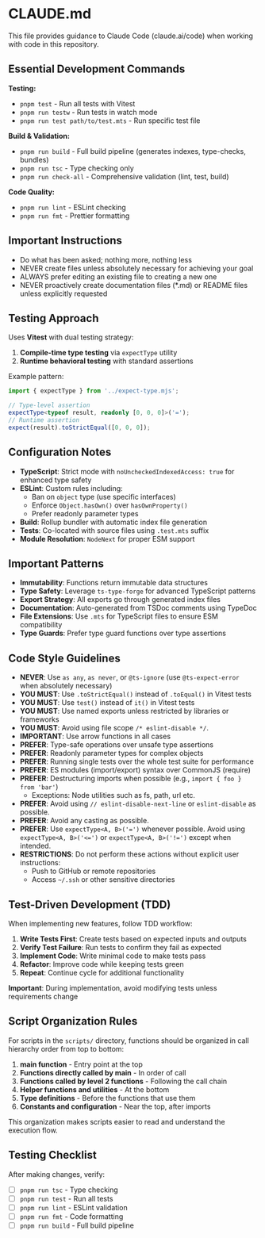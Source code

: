 # CLAUDE.md

This file provides guidance to Claude Code (claude.ai/code) when working with code in this repository.

## Essential Development Commands

**Testing:**

- `pnpm test` - Run all tests with Vitest
- `pnpm run testw` - Run tests in watch mode
- `pnpm run test path/to/test.mts` - Run specific test file

**Build & Validation:**

- `pnpm run build` - Full build pipeline (generates indexes, type-checks, bundles)
- `pnpm run tsc` - Type checking only
- `pnpm run check-all` - Comprehensive validation (lint, test, build)

**Code Quality:**

- `pnpm run lint` - ESLint checking
- `pnpm run fmt` - Prettier formatting

## Important Instructions

- Do what has been asked; nothing more, nothing less
- NEVER create files unless absolutely necessary for achieving your goal
- ALWAYS prefer editing an existing file to creating a new one
- NEVER proactively create documentation files (\*.md) or README files unless explicitly requested

## Testing Approach

Uses **Vitest** with dual testing strategy:

1. **Compile-time type testing** via `expectType` utility
2. **Runtime behavioral testing** with standard assertions

Example pattern:

```typescript
import { expectType } from '../expect-type.mjs';

// Type-level assertion
expectType<typeof result, readonly [0, 0, 0]>('=');
// Runtime assertion
expect(result).toStrictEqual([0, 0, 0]);
```

## Configuration Notes

- **TypeScript**: Strict mode with `noUncheckedIndexedAccess: true` for enhanced type safety
- **ESLint**: Custom rules including:
    - Ban on `object` type (use specific interfaces)
    - Enforce `Object.hasOwn()` over `hasOwnProperty()`
    - Prefer readonly parameter types
- **Build**: Rollup bundler with automatic index file generation
- **Tests**: Co-located with source files using `.test.mts` suffix
- **Module Resolution**: `NodeNext` for proper ESM support

## Important Patterns

- **Immutability**: Functions return immutable data structures
- **Type Safety**: Leverage `ts-type-forge` for advanced TypeScript patterns
- **Export Strategy**: All exports go through generated index files
- **Documentation**: Auto-generated from TSDoc comments using TypeDoc
- **File Extensions**: Use `.mts` for TypeScript files to ensure ESM compatibility
- **Type Guards**: Prefer type guard functions over type assertions

## Code Style Guidelines

- **NEVER**: Use `as any`, `as never`, or `@ts-ignore` (use `@ts-expect-error` when absolutely necessary)
- **YOU MUST**: Use `.toStrictEqual()` instead of `.toEqual()` in Vitest tests
- **YOU MUST**: Use `test()` instead of `it()` in Vitest tests
- **YOU MUST**: Use named exports unless restricted by libraries or frameworks
- **YOU MUST**: Avoid using file scope `/* eslint-disable */`.
- **IMPORTANT**: Use arrow functions in all cases
- **PREFER**: Type-safe operations over unsafe type assertions
- **PREFER**: Readonly parameter types for complex objects
- **PREFER**: Running single tests over the whole test suite for performance
- **PREFER**: ES modules (import/export) syntax over CommonJS (require)
- **PREFER**: Destructuring imports when possible (e.g., `import { foo } from 'bar'`)
    - Exceptions: Node utilities such as fs, path, url etc.
- **PREFER**: Avoid using `// eslint-disable-next-line` or `eslint-disable` as possible.
- **PREFER**: Avoid any casting as possible.
- **PREFER**: Use `expectType<A, B>('=')` whenever possible. Avoid using `expectType<A, B>('<=')` or `expectType<A, B>('!=')` except when intended.
- **RESTRICTIONS**: Do not perform these actions without explicit user instructions:
    - Push to GitHub or remote repositories
    - Access `~/.ssh` or other sensitive directories

## Test-Driven Development (TDD)

When implementing new features, follow TDD workflow:

1. **Write Tests First**: Create tests based on expected inputs and outputs
2. **Verify Test Failure**: Run tests to confirm they fail as expected
3. **Implement Code**: Write minimal code to make tests pass
4. **Refactor**: Improve code while keeping tests green
5. **Repeat**: Continue cycle for additional functionality

**Important**: During implementation, avoid modifying tests unless requirements change

## Script Organization Rules

For scripts in the `scripts/` directory, functions should be organized in call hierarchy order from top to bottom:

1. **main function** - Entry point at the top
2. **Functions directly called by main** - In order of call
3. **Functions called by level 2 functions** - Following the call chain
4. **Helper functions and utilities** - At the bottom
5. **Type definitions** - Before the functions that use them
6. **Constants and configuration** - Near the top, after imports

This organization makes scripts easier to read and understand the execution flow.

## Testing Checklist

After making changes, verify:

- [ ] `pnpm run tsc` - Type checking
- [ ] `pnpm run test` - Run all tests
- [ ] `pnpm run lint` - ESLint validation
- [ ] `pnpm run fmt` - Code formatting
- [ ] `pnpm run build` - Full build pipeline
